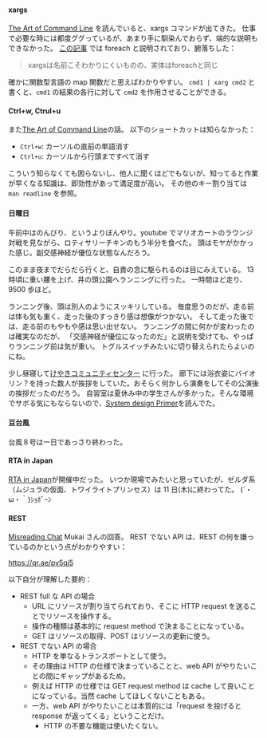 #### xargs

[The Art of Command Line](https://github.com/jlevy/the-art-of-command-line) を読んでいると、xargs コマンドが出てきた。
仕事で必要な時には都度ググっているが、あまり手に馴染んでおらず、端的な説明もできなかった。
[この記事](https://qiita.com/knknkn1162/items/806604341508d32b160e) では foreach と説明されており、腑落ちした：

> xargsは名前こそわかりにくいものの、実体はforeachと同じ

確かに関数型言語の map 関数だと思えばわかりやすい。
`cmd1 | xarg cmd2` と書くと、`cmd1` の結果の各行に対して `cmd2` を作用させることができる。

#### Ctrl+w, Ctrul+u

また[The Art of Command Line](https://github.com/jlevy/the-art-of-command-line)の話。
以下のショートカットは知らなかった：

- `Ctrl+w`: カーソルの直前の単語消す
- `Ctrl+u`: カーソルから行頭まですべて消す

こういう知らなくても困らないし、他人に聞くほどでもないが、知ってると作業が早くなる知識は、即効性があって満足度が高い。
その他のキー割り当ては `man readline` を参照。

#### 日曜日

午前中はのんびり、というよりぼんやり。youtube でマリオカートのラウンジ対戦を見ながら、ロティサリーチキンのもう半分を食べた。
頭はモヤがかかった感じ。副交感神経が優位な状態なんだろう。

このまま夜までだらだら行くと、自責の念に駆られるのは目にみえている。
13 時頃に重い腰を上げ、井の頭公園へランニングに行った。
一時間ほど走り、9500 歩ほど。

ランニング後、頭は別人のようにスッキリしている。
毎度思うのだが、走る前は体も気も重く、走った後のすっきり感は想像がつかない。
そして走った後では、走る前のもやもや感は思い出せない。
ランニングの間に何かが変わったのは確実なのだが、
「交感神経が優位になったのだ」と説明を受けても、やっぱりランニング前は気が重い。
トグルスイッチみたいに切り替えられたらよいのにね。

少し昼寝して[けやきコミュニティセンター](http://www.city.musashino.lg.jp/shisetsu_annai/shisetsu_bunka/community/1000619.html)
に行った。
廊下には浴衣姿にバイオリン？を持った数人が挨拶をしていた。おそらく何かしら演奏をしてその公演後の挨拶だったのだろう。
自習室は夏休み中の学生さんが多かった。そんな環境でサボる気にもならないので、[System design Primer](https://github.com/donnemartin/system-design-primer)を読んでた。

#### 豆台風

台風８号は一日であっさり終わった。

#### RTA in Japan

[RTA in Japan](https://rtain.jp/)が開催中だった。
いつか現場でみたいと思っていたが、ゼルダ系（ムジュラの仮面、トワイライトプリンセス）は 11 日(木)に終わってた。
(´・ω・｀)ｼｮﾎﾞｰﾝ

#### REST

[Misreading Chat](https://misreading.chat/) Mukai さんの回答。
REST でない API は、REST の何を嫌っているのかという点がわかりやすい：

https://qr.ae/pv5qj5

以下自分が理解した要約：

- REST full な API の場合
    - URL にリソースが割り当てられており、そこに HTTP request を送ることでリソースを操作する。
    - 操作の種類は基本的に request method で決まることになっている。
    - GET はリソースの取得、POST はリソースの更新に使う。
- REST でない API の場合
    - HTTP を単なるトランスポートとして使う。
    - その理由は HTTP の仕様で決まっていることと、web API がやりたいことの間にギャップがあるため。
    - 例えば HTTP の仕様では GET request method は cache して良いことになっている。当然 cache してほしくないこともある。
    - 一方、web API がやりたいことは本質的には「request を投げると response が返ってくる」ということだけ。
        - HTTP の不要な機能は使いたくない。
